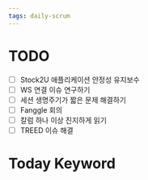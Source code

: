 ```yaml
---
tags: daily-scrum
---
```

# TODO
- [ ] Stock2U 애플리케이션 안정성 유지보수 
- [ ] WS 연결 이슈 연구하기
- [ ] 세션 생명주기가 짧은 문제 해결하기
- [ ] Fanggle 회의
- [ ] 칼럼 하나 이상 진지하게 읽기
- [ ] TREED 이슈 해결
# Today Keyword
